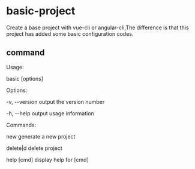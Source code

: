 # basic-project

Create a base project with vue-cli or angular-cli,The difference is that this project has added some basic configuration codes.

## command

Usage: 

  basic <command> [options]

Options:

  -v, --version  output the version number

  -h, --help     output usage information

Commands:

  new            generate a new project

  delete|d       delete project
  
  help [cmd]     display help for [cmd]